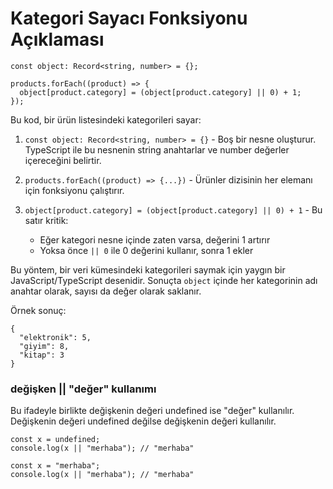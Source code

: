 # Kategori Sayacı Fonksiyonu Açıklaması

```tsx
const object: Record<string, number> = {};

products.forEach((product) => {
  object[product.category] = (object[product.category] || 0) + 1;
});
```

Bu kod, bir ürün listesindeki kategorileri sayar:

1. `const object: Record<string, number> = {}` - Boş bir nesne oluşturur. TypeScript ile bu nesnenin string anahtarlar ve number değerler içereceğini belirtir.

2. `products.forEach((product) => {...})` - Ürünler dizisinin her elemanı için fonksiyonu çalıştırır.

3. `object[product.category] = (object[product.category] || 0) + 1` - Bu satır kritik:
   - Eğer kategori nesne içinde zaten varsa, değerini 1 artırır
   - Yoksa önce `|| 0` ile 0 değerini kullanır, sonra 1 ekler

Bu yöntem, bir veri kümesindeki kategorileri saymak için yaygın bir JavaScript/TypeScript desenidir. Sonuçta `object` içinde her kategorinin adı anahtar olarak, sayısı da değer olarak saklanır.

Örnek sonuç:

```
{
  "elektronik": 5,
  "giyim": 8,
  "kitap": 3
}
```

### değişken || "değer" kullanımı

Bu ifadeyle birlikte değişkenin değeri undefined ise "değer" kullanılır.
Değişkenin değeri undefined değilse değişkenin değeri kullanılır.

```tsx
const x = undefined;
console.log(x || "merhaba"); // "merhaba"

const x = "merhaba";
console.log(x || "merhaba"); // "merhaba"
```
